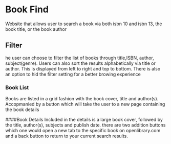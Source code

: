 # Book Find
Website that allows user to search a book via both isbn 10 and isbn 13, the book title, or the book author

## Filter
he user can choose to filter the list of books through title,ISBN, author, subject(genre).
Users can also sort the results alphabetically via title or author. This is displayed from left to right and top to bottom.
There is also an option to hid the filter setting for a better browing experience

### Book List
Books are listed in a grid fashion with the book cover, title and author(s). Accopmanied by a button which will take the user to a new page containing the book details

####Book Details
Included in the details is a large book cover, followed by the title, author(s), subjects and publish date. there are two addition buttons which one would open a new tab to the specific book on openlibrary.com and a back button to return to your current search results.

